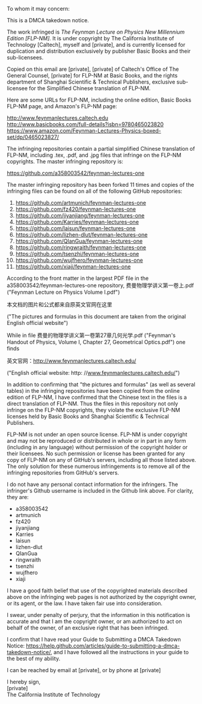 To whom it may concern:

This is a DMCA takedown notice.

The work infringed is *The Feynman Lecture on Physics New Millennium
Edition *[FLP-NM]*.* It is under copyright by The California Institute of
Technology [Caltech], myself and [private], and is currently licensed
for duplication and distribution exclusively by publisher Basic Books and
their sub-licensees.

Copied on this email are [private], [private] of Caltech's Office
of The General Counsel, [private] for FLP-NM at Basic
Books, and the rights department of Shanghai Scientific & Technical
Publishers, exclusive sub-licensee for the Simplified Chinese translation
of FLP-NM.

Here are some URLs for FLP-NM, including the online edition, Basic Books
FLP-NM page, and Amazon's FLP-NM page:

http://www.feynmanlectures.caltech.edu  
http://www.basicbooks.com/full-details?isbn=9780465023820  
https://www.amazon.com/Feynman-Lectures-Physics-boxed-set/dp/0465023827/

The infringing repositories contain a partial simplified Chinese
translation of FLP-NM, including .tex, .pdf, and .jpg files that infringe
on the FLP-NM copyrights. The master infringing repository is:

https://github.com/a358003542/feynman-lectures-one

The master infringing repository has been forked 11 times and copies of the
infringing files can be found on all of the following GitHub repositories:

1. https://github.com/artmunich/feynman-lectures-one  
2. https://github.com/fz420/feynman-lectures-one  
3. https://github.com/jiyanjiang/feynman-lectures-one  
4. https://github.com/Karries/feynman-lectures-one  
5. https://github.com/laisun/feynman-lectures-one  
6. https://github.com/lizhen-dlut/feynman-lectures-one  
7. https://github.com/QIanGua/feynman-lectures-one  
8. https://github.com/ringwraith/feynman-lectures-one  
9. https://github.com/tsenzhi/feynman-lectures-one  
10. https://github.com/wujfhero/feynman-lectures-one  
11. https://github.com/xiaji/feynman-lectures-one  

According to the front matter in the largest PDF file in the
a358003542/feynman-lectures-one repository, 费曼物理学讲义第一卷上.pdf ("Feynman
Lecture on Physics Volume I.pdf")

本文档的图片和公式都来自原英文官网在这里

("The pictures and formulas in this document are taken from the original
English official website")

While in file 费曼的物理学讲义第一卷第27章几何光学.pdf ("Feynman's Handout of Physics,
Volume I, Chapter 27, Geometrical Optics.pdf") one finds

英文官网：http://www.feynmanlectures.caltech.edu/

("English official website: http: //www.feynmanlectures.caltech.edu/")

In addition to confirming that "the pictures and formulas" (as well as
several tables) in the infringing repositories have been copied from the
online edition of FLP-NM, I have confirmed that the Chinese text in the
files is a direct translation of FLP-NM. Thus the files in this repository
not only infringe on the FLP-NM copyrights, they violate the exclusive
FLP-NM licenses held by Basic Books and Shanghai Scientific & Technical
Publishers.

FLP-NM is not under an open source license.
FLP-NM is under copyright and may not be reproduced or distributed in whole
or in part in any form (including in any language) without permission of
the copyright holder or their licensees. No such permission or license has
been granted for any copy of FLP-NM on any of GitHub's servers, including
all those listed above. The only solution for these numerous infringements
is to remove all of the infringing repositories from GitHub's servers.

I do not have any personal contact information for the infringers. The
infringer's Github username is included in the Github link above. For
clarity, they are:

- a358003542  
- artmunich  
- fz420  
- jiyanjiang  
- Karries  
- laisun  
- lizhen-dlut  
- QIanGua  
- ringwraith  
- tsenzhi  
- wujfhero  
- xiaji  

I have a good faith belief that use of the copyrighted materials described
above on the infringing web pages is not authorized by the copyright owner,
or its agent, or the law. I have taken fair use into consideration.

I swear, under penalty of perjury, that the information in this
notification is accurate and that I am the copyright owner, or am
authorized to act on behalf of the owner, of an exclusive right that has
been infringed.

I confirm that I have read your Guide to Submitting a DMCA Takedown Notice:
https://help.github.com/articles/guide-to-submitting-a-dmca-takedown-notice/,
and I have followed all the instructions in your guide to the best of my
ability.

I can be reached by email at [private], or by phone at [private]

I hereby sign,  
[private]  
The California Institute of Technology
